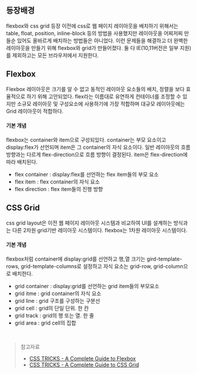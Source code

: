 ## 등장배경
flexbox와 css grid 등장 이전에 css로 웹 페이지 레이아웃을 배치하기 위해서는 table, float, position, inline-block 등의 방법을 사용했지만 레이아웃을 어찌저찌 만들순 있어도 올바르게 배치하는 방법들은 아니었다. 이런 문제들을 해결하고 더 완벽한 레이아웃을 만들기 위해 flexbox와 grid가 만들어졌다. 둘 다 IE(10,11버전은 일부 지원)를 제외하고는 모든 브라우저에서 지원한다.

## Flexbox

Flexbox 레이아웃은 크기를 알 수 없고 동적인 레이아웃 요소들의 배치, 정렬을 보다 효율적으로 하기 위해 고안되었다. flex라는 이름대로 유연하게 컨테이너를 조정할 수 있지만 소규모 레이아웃 및 구성요소에 사용하기에 가장 적합하며 대규모 레이아웃에는 Grid 레이아웃이 적합하다.

#### 기본 개념
flexbox는 container와 item으로 구성되있다. container는 부모 요소이고 display:flex가 선언되며 item은 그 container의 자식 요소이다. 일반 레이아웃의 흐름 방향과는 다르게 flex-direction으로 흐름 방향이 결정된다. item은 flex-direction에 따라 배치된다.
* flex container : display:flex를 선언하는 flex item들의 부모 요소
* flex item : flex container의 자식 요소
* flex direction : flex item들의 진행 방향

## CSS Grid
css grid layout은 이전 웹 페이지 레이아웃 시스템과 비교하여 UI를 설계하는 방식과는 다른 2차원 grid기반 레이아웃 시스템이다. flexbox는 1차원 레이아웃 시스템이다.

#### 기본 개념
flexbox처럼 container에 display:grid를 선언하고 행,열 크기는 gird-template-rows, grid-template-columns로 설정하고 자식 요소는 grid-row, grid-column으로 배치한다.
* grid container : display:grid를 선언하는 grid item들의 부모요소
* grid itme : grid container의 자식 요소
* grid line : grid 구조를 구성하는 구분선
* grid cell : grid의 단일 단위. 한 칸
* grid track : grid의 행 또는 열. 한 줄
* grid area : grid cell의 집합

<br>

>참고자료
>* [CSS TRICKS - A Complete Guide to Flexbox](https://css-tricks.com/snippets/css/a-guide-to-flexbox/#top-of-site)
>* [CSS TRICKS - A Complete Guide to CSS Grid](https://css-tricks.com/snippets/css/complete-guide-grid/#top-of-site)